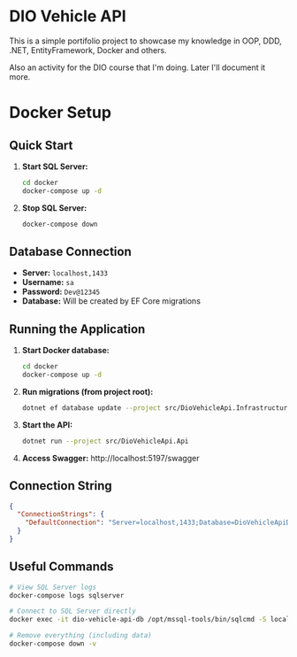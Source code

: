 # DIO Vehicle API

This is a simple portifolio project to showcase my knowledge in OOP, DDD, .NET, EntityFramework, Docker and others.

Also an activity for the DIO course that I'm doing. Later I'll document it more.

# Docker Setup

## Quick Start

1. **Start SQL Server:**
   ```bash
   cd docker
   docker-compose up -d
   ```

2. **Stop SQL Server:**
   ```bash
   docker-compose down
   ```

## Database Connection

- **Server:** `localhost,1433`
- **Username:** `sa`
- **Password:** `Dev@12345`
- **Database:** Will be created by EF Core migrations

## Running the Application

1. **Start Docker database:**
   ```bash
   cd docker
   docker-compose up -d
   ```

2. **Run migrations (from project root):**
   ```bash
   dotnet ef database update --project src/DioVehicleApi.Infrastructure --startup-project src/DioVehicleApi.Api
   ```

3. **Start the API:**
   ```bash
   dotnet run --project src/DioVehicleApi.Api
   ```

4. **Access Swagger:** http://localhost:5197/swagger

## Connection String

```json
{
  "ConnectionStrings": {
    "DefaultConnection": "Server=localhost,1433;Database=DioVehicleApiDb;User Id=sa;Password=Dev@12345;TrustServerCertificate=true;MultipleActiveResultSets=true"
  }
}
```

## Useful Commands

```bash
# View SQL Server logs
docker-compose logs sqlserver

# Connect to SQL Server directly
docker exec -it dio-vehicle-api-db /opt/mssql-tools/bin/sqlcmd -S localhost -U sa -P 'Dev@12345'

# Remove everything (including data)
docker-compose down -v
```